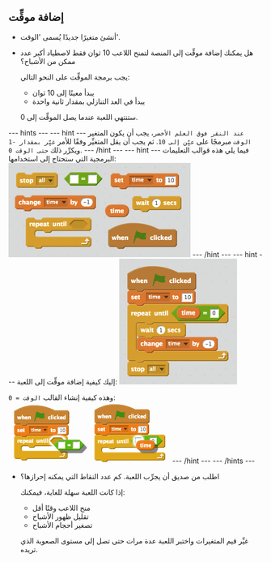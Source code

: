 ## إضافة موقِّت

+ أنشئ متغيرًا جديدًا يُسمى 'الوقت'.

+ هل يمكنك إضافة موقِّت إلى المنصة لتمنح اللاعب 10 ثوان فقط لاصطياد أكبر عدد ممكن من الأشباح؟

	 يجب برمجة الموقِّت على النحو التالي:

	+ يبدأ معينًا إلى 10 ثوان
	+ يبدأ في العد التنازلي بمقدار ثانية واحدة
	
	ستنتهي اللعبة عندما يصل الموقِّت إلى 0.

--- hints ---
--- hint ---
`عند النقر فوق العلم الأخضر`، يجب أن يكون المتغير `الوقت` مبرمجًا على `عيِّن إلى 10`. ثم يجب أن يقل المتغيِّر وفقًا للأمر `غيِّر بمقدار -1` ويكرِّر ذلك `حتى الوقت 0`.
--- /hint ---
--- hint ---
فيما يلي هذه قوالب التعليمات البرمجية التي ستحتاج إلى استخدامها:
![screenshot](images/ghost-timer-blocks.png)
--- /hint ---
--- hint ---
إليك كيفية إضافة موقِّت إلى اللعبة:
![screenshot](images/ghost-timer-code.png)

وهذه كيفية إنشاء القالب `الوقت = 0`:
![screenshot](images/ghost-timer-help.png)
--- /hint ---
--- /hints ---

+ اطلب من صديق أن يجرِّب اللعبة. كم عدد النقاط التي يمكنه إحرازها؟
	
	إذا كانت اللعبة سهلة للغاية، فيمكنك:

	+ منح اللاعب وقتًا أقل
	+ تقليل ظهور الأشباح
	+ تصغير أحجام الأشباح

	غيِّر قيم المتغيرات واختبر اللعبة عدة مرات حتى تصل إلى مستوى الصعوبة الذي تريده.

